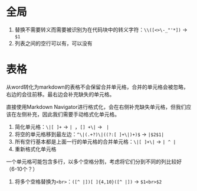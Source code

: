 # 全局

1. 替换不需要转义而需要被识别为在代码块中的转义字符：`\\([<>\-_"'*])` -> `$1`
2. 列表之间的空行可以有，可以没有

# 表格

从word转化为markdown的表格不会保留合并单元格，合并的单元格会被忽略，右边的会往前移。最右边会补充缺失的单元格。

直接使用Markdown Navigator进行格式化，会在右侧补充缺失单元格，但我们应该在左侧补充，因此我们需要手动格式化单元格。

1. 简化单元格：`\|[ ]+` -> `| `，`[] +\|` -> ` |`
2. 将空的单元格移到最左边：`^\|(.+?)\|((?:[ ]+\|)+)$` -> `|$2$1|`
3. 所有空行基本都是上面一行的单元格的合并单元格：`\|[ ]+\|` -> `| ^ |`
4. 重新格式化单元格

一个单元格可能包含多行，以多个空格分割，考虑将它们分到不同的列比较好（6-10个？）

1. 将多个空格替换为`<br>`：`([^ |])[ ]{4,10}([^ |])` -> `$1<br>$2`
